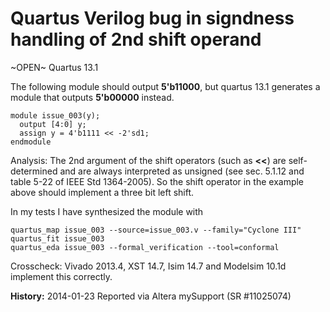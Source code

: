 
Quartus Verilog bug in signdness handling of 2nd shift operand
==============================================================

~OPEN~ Quartus 13.1

The following module should output **5'b11000**, but quartus 13.1 generates a 
module that outputs **5'b00000** instead.

    module issue_003(y);
      output [4:0] y;
      assign y = 4'b1111 << -2'sd1;
    endmodule

Analysis: The 2nd argument of the shift operators (such as **<<**) are
self-determined and are always interpreted as unsigned (see sec. 5.1.12 and
table 5-22 of IEEE Std 1364-2005). So the shift operator in the example
above should implement a three bit left shift.

In my tests I have synthesized the module with

    quartus_map issue_003 --source=issue_003.v --family="Cyclone III"
    quartus_fit issue_003
    quartus_eda issue_003 --formal_verification --tool=conformal

Crosscheck: Vivado 2013.4, XST 14.7, Isim 14.7 and Modelsim 10.1d implement this
correctly.

**History:**
2014-01-23 Reported via Altera mySupport (SR #11025074)

